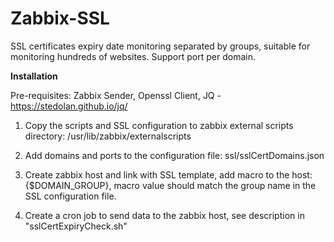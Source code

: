 # Zabbix-SSL

SSL certificates expiry date monitoring separated by groups, suitable for monitoring hundreds of websites.
Support port per domain.

**Installation**

Pre-requisites: Zabbix Sender, Openssl Client, JQ - https://stedolan.github.io/jq/

1. Copy the scripts and SSL configuration to zabbix external scripts directory: /usr/lib/zabbix/externalscripts

2. Add domains and ports to the configuration file: ssl/sslCertDomains.json

3. Create zabbix host and link with SSL template, add macro to the host: {$DOMAIN_GROUP}, macro value should match the group name in the SSL configuration file.

4. Create a cron job to send data to the zabbix host, see description in "sslCertExpiryCheck.sh"
